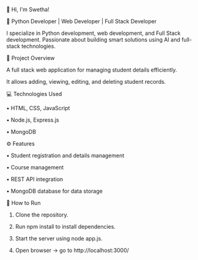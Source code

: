 👋 Hi, I'm Swetha!

🚀 Python Developer | Web Developer | Full Stack Developer

I specialize in Python development, web development, and Full Stack development. Passionate about building smart solutions using AI and full-stack technologies.

📝 Project Overview

A full stack web application for managing student details efficiently.

It allows adding, viewing, editing, and deleting student records.

💻 Technologies Used

•	HTML, CSS, JavaScript

•	Node.js, Express.js

•	MongoDB

⚙️ Features

•	Student registration and details management

•	Course management

•	REST API integration

•	MongoDB database for data storage

🚀 How to Run

1.	Clone the repository.

2.	Run npm install to install dependencies.

3.	Start the server using node app.js.

4.	Open browser → go to http://localhost:3000/
